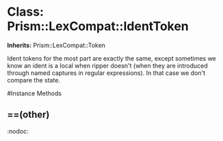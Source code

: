 # Class: Prism::LexCompat::IdentToken
**Inherits:** Prism::LexCompat::Token
    

Ident tokens for the most part are exactly the same, except sometimes we know
an ident is a local when ripper doesn't (when they are introduced through
named captures in regular expressions). In that case we don't compare the
state.



#Instance Methods
## ==(other) [](#method-i-==)
:nodoc:

